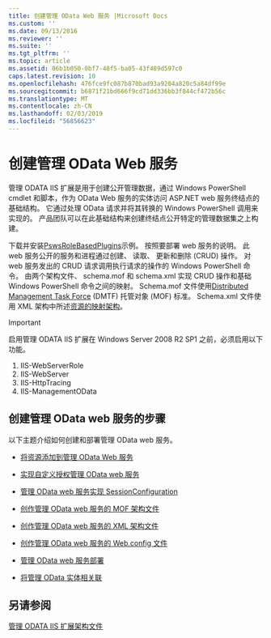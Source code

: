 ```yaml
---
title: 创建管理 OData Web 服务 |Microsoft Docs
ms.custom: ''
ms.date: 09/13/2016
ms.reviewer: ''
ms.suite: ''
ms.tgt_pltfrm: ''
ms.topic: article
ms.assetid: 06b1b050-0bf7-48f5-ba05-43f489d597c0
caps.latest.revision: 10
ms.openlocfilehash: 476fce9fc087b870bad93a9204a820c5a84df99e
ms.sourcegitcommit: b6871f21bd666f9cd71dd336bb3f844cf472b56c
ms.translationtype: MT
ms.contentlocale: zh-CN
ms.lasthandoff: 02/03/2019
ms.locfileid: "56856623"
---
```

# <a name="creating-a-management-odata-web-service"></a>创建管理 OData Web 服务

管理 ODATA IIS 扩展是用于创建公开管理数据，通过 Windows PowerShell cmdlet 和脚本，作为 OData Web 服务的实体访问 ASP.NET web 服务终结点的基础结构。 它通过处理 OData 请求并将其转换的 Windows PowerShell 调用来实现的。 产品团队可以在此基础结构来创建终结点公开特定的管理数据集之上构建。

下载并安装[PswsRoleBasedPlugins](https://code.msdn.microsoft.com:443/windowsdesktop/PswsRoleBasedPlugins-9c79b75a)示例。 按照要部署 web 服务的说明。 此 web 服务公开的服务和进程通过创建、 读取、 更新和删除 (CRUD) 操作。 对 web 服务发出的 CRUD 请求调用执行请求的操作的 Windows PowerShell 命令。 由两个架构文件、 schema.mof 和 schema.xml 实现 CRUD 操作和基础 Windows PowerShell 命令之间的映射。 Schema.mof 文件使用[Distributed Management Task Force](https://www.dmtf.org/) (DMTF) 托管对象 (MOF) 标准。 Schema.xml 文件使用 XML 架构中所述[资源的映射架构](./resource-mapping-schema.md)。

> [!IMPORTANT]
> 启用管理 ODATA IIS 扩展在 Windows Server 2008 R2 SP1 之前，必须启用以下功能。
>
> 1.  IIS-WebServerRole
> 2.  IIS-WebServer
> 3.  IIS-HttpTracing
> 4.  IIS-ManagementOData

## <a name="steps-for-creating-a-management-odata-web-service"></a>创建管理 OData web 服务的步骤

以下主题介绍如何创建和部署管理 OData web 服务。

- [将资源添加到管理 OData Web 服务](./adding-resources-to-a-management-odata-web-service.md)

- [实现自定义授权管理 OData web 服务](./implementing-custom-authorization-for-a-management-odata-web-service.md)

- [管理 OData web 服务实现 SessionConfiguration](./implementing-sessionconfiguration-for-a-management-odata-web-service.md)

- [创作管理 OData web 服务的 MOF 架构文件](./authoring-the-mof-schema-file-for-a-management-odata-web-service.md)

- [创作管理 OData web 服务的 XML 架构文件](./authoring-the-xml-schema-file-for-a-management-odata-web-service.md)

- [创作管理 OData web 服务的 Web.config 文件](./authoring-the-web-config-file-for-a-management-odata-web-service.md)

- [管理 OData web 服务部署](./deploying-a-management-odata-web-service.md)

- [将管理 OData 实体相关联](./associating-management-odata-entities.md)

## <a name="see-also"></a>另请参阅

[管理 ODATA IIS 扩展架构文件](./management-odata-iis-extension-schema-files.md)
